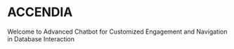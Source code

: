 # ACCENDIA

Welcome to Advanced Chatbot for Customized Engagement and Navigation in Database Interaction

